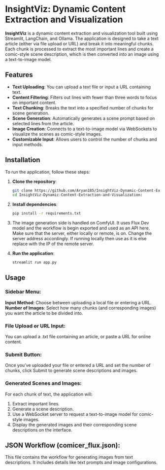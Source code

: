 # InsightViz: Dynamic Content Extraction and Visualization

**InsightViz** is a dynamic content extraction and visualization tool built using Streamlit, LangChain, and Ollama. The application is designed to take a text article (either via file upload or URL) and break it into meaningful chunks. Each chunk is processed to extract the most important lines and create a comic-style scene description, which is then converted into an image using a text-to-image model.

## Features

- **Text Uploading**: You can upload a text file or input a URL containing text.
- **Content Filtering**: Filters out lines with fewer than three words to focus on important content.
- **Text Chunking**: Breaks the text into a specified number of chunks for scene generation.
- **Scene Generation**: Automatically generates a scene prompt based on selected lines from the article.
- **Image Creation**: Connects to a text-to-image model via WebSockets to visualize the scenes as comic-style images.
- **Customizable Input**: Allows users to control the number of chunks and input methods.

## Installation

To run the application, follow these steps:

1. **Clone the repository**:

   ```bash
   git clone https://github.com/Aryan185/InsightViz-Dynamic-Content-Extraction-and-Visualization.git
   cd InsightViz-Dynamic-Content-Extraction-and-Visualization:

2. **Install dependencies**:
   ```bash
   pip install -r requirements.txt

3. The image generation side is handled on ComfyUI. It uses Flux Dev model and the workflow is begin exported and used as an API here. Make sure that the server, either locally or remote, is on. Change the server address accordingly. If running locally then use as it is else replace with the IP of the remote server.

4. **Run the application**:
   ```bash
   streamlit run app.py


## Usage
### Sidebar Menu:
**Input Method**: Choose between uploading a local file or entering a URL.
**Number of Images**: Select how many chunks (and corresponding images) you want the article to be divided into.

### File Upload or URL Input:
You can upload a .txt file containing an article, or paste a URL for online content.

### Submit Button:
Once you’ve uploaded your file or entered a URL and set the number of chunks, click Submit to generate scene descriptions and images.

### Generated Scenes and Images:
For each chunk of text, the application will:

1. Extract important lines.
2. Generate a scene description.
3. Use a WebSocket server to request a text-to-image model for comic-style images.
4. Display the generated images and their corresponding scene descriptions on the interface.


## JSON Workflow (comicer_flux.json):
This file contains the workflow for generating images from text descriptions. It includes details like text prompts and image configurations.
